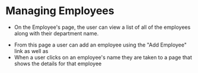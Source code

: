 # Managing Employees

- On the Employee's page, the user can view a list of all of the employees along with their department name.
<!-- Video of user licking employee navebar from home -->
- From this page a user can add an employee using the "Add Employee" link as well as 
- When a user clicks on an employee's name they are taken to a page that shows the details for that employee

<!-- click employee name -->

